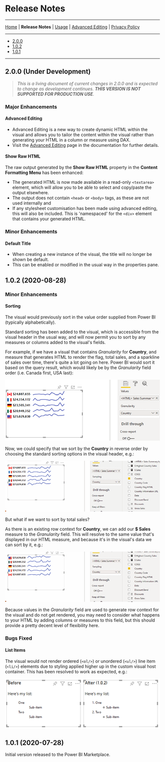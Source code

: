 # Release Notes

---
[Home](../README.md) | **Release Notes** | [Usage](./usage.md) | [Advanced Editing](./advanced_editing.md) | [Privacy Policy](./privacy_policy.md)

---

* [2.0.0](#200-Under-Development)
* [1.0.2](#102-2020-08-28)
* [1.0.1](#101-2020-07-28)

----

## 2.0.0 (Under Development)

>*This is a living document of current changes in 2.0.0 and is expected to change as development continues. **THIS VERSION IS NOT SUPPORTED FOR PRODUCTION USE**.*

### Major Enhancements

#### Advanced Editing

* Advanced Editing is a new way to create dynamic HTML within the visual and allows you to tailor the content within the visual rather than generating your HTML in a column or measure using DAX.
* Visit the [Advanced Editing](./advanced_editing.md) page in the documentation for further details.

#### Show Raw HTML

The raw output generated by the **Show Raw HTML** property in the **Content Formatting Menu** has been enhanced:

* The generated HTML is now made available in a read-only `<textarea>` element, which will allow you to be able to select and copy/paste the output elsewhere.
* The output does not contain `<head>` or `<body>` tags, as these are not used internally and 
* If any stylesheet customisation has been made using advanced editing, this will also be included. This is 'namespaced' for the `<div>` element that contains your generated HTML.

### Minor Enhancements

#### Default Title

* When creating a new instance of the visual, the title will no longer be shown be default.
* This can be enabled or modified in the usual way in the properties pane.

## 1.0.2 (2020-08-28)

### Minor Enhancements

#### Sorting

The visual would previously sort in the value order supplied from Power BI (typically alphabetically).

Standard sorting has been added to the visual, which is accessible from the visual header in the usual way, and will now permit you to sort by any measures or columns added to the visual's fields.

For example, if we have a visual that contains *Granularity* for **Country**, and measure that generates HTML to render the flag, total sales, and a sparkline of sales over time, there's quite a lot going on here. Power BI would sort it based on the query result, which would likely be by the *Granularity* field order (i.e. Canada first, USA last):

![issue_11_prior_sorting.png](./assets/png/release_notes/issue_11_prior_sorting.png "Visual, illustrating a SVG sparkline, flag and total sales measure, split by Country.")

Now, we could specify that we sort by the **Country** in reverse order by choosing the standard sorting options in the visual header, e.g.:

![issue_11_simple_sorting_by_country.gif](./assets/gif/release_notes/issue_11_simple_sorting_by_country.gif "Demonstrating sorting of the previous example using version 1.0.2 of the visual.")

But what if we want to sort by total sales? 

As there is an existing row context for **Country**, we can add our **$ Sales** measure to the *Granularity* field. This will resolve to the same value that's displayed in our HTML measure, and because it's in the visual's data we can sort by it, e.g.:

![issue_11_adding_sort_measure.gif](./assets/gif/release_notes/issue_11_adding_sort_measure.gif "Adding a measure to the Granularity field to provide more complex sorting.")

Because values in the *Granularity* field are used to generate row context for the visual and do not get rendered, you may need to consider what happens to your HTML by adding columns or measures to this field, but this should provide a pretty decent level of flexibility here.

### Bugs Fixed

#### List Items

The visual would not render ordered (`<ol/>`) or unordered (`<ul/>`) line item (`<li/>`) elements due to styling applied higher up in the custom visual host container. This has been resolved to work as expected, e.g.:

![html_country_flag_column.png](./assets/png/release_notes/issue_12_resolution.png "Example of the previous visual version not rendering list item elements correcty, and demonstrating that the new version of the visual resolves it.")

## 1.0.1 (2020-07-28)

Initial version released to the Power BI Marketplace.
